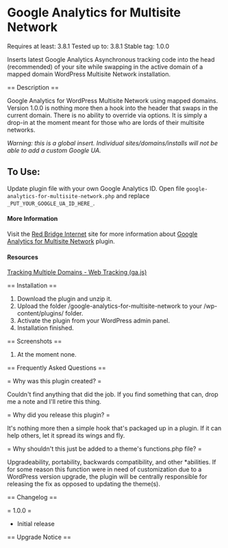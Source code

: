 # Google Analytics for Multisite Network

Requires at least: 3.8.1
Tested up to: 3.8.1
Stable tag: 1.0.0

Inserts latest Google Analytics Asynchronous tracking code into the head (recommended) of your site while swapping in the active domain of a mapped domain WordPress Multisite Network installation.

== Description ==

Google Analytics for WordPress Multisite Network using mapped domains. Version 1.0.0 is nothing more then a hook into the header that swaps in the current domain. There is no ability to override via options. It is simply a drop-in at the moment meant for those who are lords of their multisite networks.

<em>Warning: this is a global insert. Individual sites/domains/installs will not be able to add a custom Google UA.</em>

## To Use:

Update plugin file with your own Google Analytics ID. Open file `google-analytics-for-multisite-network.php` and replace `_PUT_YOUR_GOOGLE_UA_ID_HERE_`.

#### More Information

Visit the <a href="http://www.redbridgenet.com/">Red Bridge Internet</a> site for more information about <a href="http://www.redbridgenet.com/google-analytics-for-multisite-network/">Google Analytics for Multisite Network</a> plugin.

#### Resources

<a href="https://developers.google.com/analytics/devguides/collection/gajs/gaTrackingSite">Tracking Multiple Domains - Web Tracking (ga.js)</a>


== Installation ==

1. Download the plugin and unzip it.
2. Upload the folder /google-analytics-for-multisite-network to your /wp-content/plugins/ folder.
3. Activate the plugin from your WordPress admin panel.
4. Installation finished.

== Screenshots ==

1. At the moment none.

== Frequently Asked Questions ==

= Why was this plugin created? =

Couldn't find anything that did the job. If you find something that can, drop me a note and I'll retire this thing.

= Why did you release this plugin? =

It's nothing more then a simple hook that's packaged up in a plugin. If it can help others, let it spread its wings and fly.

= Why shouldn't this just be added to a theme's functions.php file? =

Upgradeability, portability, backwards compatibility, and other *abilities. If for some reason this function were in need of customization due to a WordPress version upgrade, the plugin will be centrally responsible for releasing the fix as opposed to updating the theme(s).

== Changelog ==

= 1.0.0 =

* Initial release

== Upgrade Notice ==

